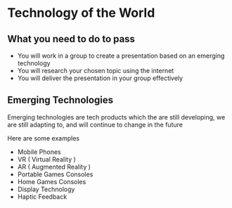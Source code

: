 # Technology of the World



## What you need to do to pass

* You will work in a group to create a presentation based on an emerging technology
* You will research your chosen topic using the internet
* You will deliver the presentation in your group effectively

## Emerging Technologies

Emerging technologies are tech products which the are still developing, we are still adapting to, and will continue to change in the future

Here are some examples

* Mobile Phones
* VR \( Virtual Reality \)
* AR \( Augmented Reality \)
* Portable Games Consoles
* Home Games Consoles
* Display Technology
* Haptic Feedback

